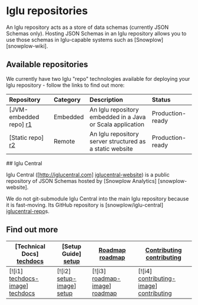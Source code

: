 # Iglu repositories

An Iglu repository acts as a store of data schemas (currently JSON Schemas only). Hosting JSON Schemas in an Iglu repository allows you to use those schemas in Iglu-capable systems such as [Snowplow] [snowplow-wiki].

## Available repositories

We currently have two Iglu "repo" technologies available for deploying your Iglu repository - follow the links to find out more:

| **Repository**           | **Category** | **Description**                                            | **Status**       |
|:-------------------------|:-------------|:-----------------------------------------------------------|:-----------------|
| [JVM-embedded repo] [r1] | Embedded     | An Iglu repository embedded in a Java or Scala application | Production-ready |
| [Static repo] [r2]       | Remote       | An Iglu repository server structured as a static website   | Production-ready |

<a name="iglu-central" />
## Iglu Central

Iglu Central ([http://iglucentral.com] [iglucentral-website]) is a public repository of JSON Schemas hosted by [Snowplow Analytics] [snowplow-website].

We do not git-submodule Iglu Central into the main Iglu repository because it is fast-moving. Its GitHub repository is [snowplow/iglu-central] [iglucentral-repo]s.

## Find out more

| **[Technical Docs] [techdocs]**     | **[Setup Guide] [setup]**     | **[Roadmap] [roadmap]**           | **[Contributing] [contributing]**           |
|-------------------------------------|-------------------------------|-----------------------------------|---------------------------------------------|
| [![i1] [techdocs-image]] [techdocs] | [![i2] [setup-image]] [setup] | [![i3] [roadmap-image]] [roadmap] | [![i4] [contributing-image]] [contributing] |

[r1]: ./jvm-embedded-repo
[r2]: ./static-repo

[iglucentral-website]: http://iglucentral.com/
[iglucentral-repo]: https://github.com/snowplow/iglu-central

[techdocs-image]: https://d3i6fms1cm1j0i.cloudfront.net/github/images/techdocs.png
[setup-image]: https://d3i6fms1cm1j0i.cloudfront.net/github/images/setup.png
[roadmap-image]: https://d3i6fms1cm1j0i.cloudfront.net/github/images/roadmap.png
[contributing-image]: https://d3i6fms1cm1j0i.cloudfront.net/github/images/contributing.png

[techdocs]: https://github.com/snowplow/iglu/wiki/Iglu-repositories
[setup]: https://github.com/snowplow/iglu/wiki/Setting-up-an-Iglu-repository
[roadmap]: https://github.com/snowplow/iglu/wiki/Product-roadmap
[contributing]: https://github.com/snowplow/iglu/wiki/Contributing
